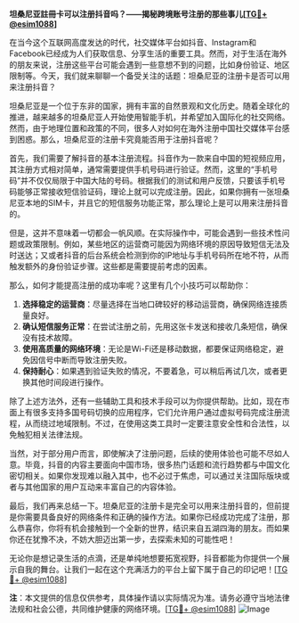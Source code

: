 **坦桑尼亚註冊卡可以注册抖音吗？——揭秘跨境账号注册的那些事儿[[TG💪+ @esim1088](https://t.me/s/esim1088)]**

在当今这个互联网高度发达的时代，社交媒体平台如抖音、Instagram和Facebook已经成为人们获取信息、分享生活的重要工具。然而，对于生活在海外的朋友来说，注册这些平台可能会遇到一些意想不到的问题，比如身份验证、地区限制等。今天，我们就来聊聊一个备受关注的话题：坦桑尼亚的注册卡是否可以用来注册抖音？

坦桑尼亚是一个位于东非的国家，拥有丰富的自然景观和文化历史。随着全球化的推进，越来越多的坦桑尼亚人开始使用智能手机，并希望加入国际化的社交网络。然而，由于地理位置和政策的不同，很多人对如何在海外注册中国社交媒体平台感到困惑。那么，坦桑尼亚的注册卡究竟能否用于注册抖音呢？

首先，我们需要了解抖音的基本注册流程。抖音作为一款来自中国的短视频应用，其注册方式相对简单，通常需要提供手机号码进行验证。然而，这里的“手机号码”并不仅仅局限于中国大陆的号码。根据我们的测试和用户反馈，只要该手机号码能够正常接收短信验证码，理论上就可以完成注册。因此，如果你拥有一张坦桑尼亚本地的SIM卡，并且它的短信服务功能正常，那么理论上是可以用来注册抖音的。

但是，这并不意味着一切都会一帆风顺。在实际操作中，可能会遇到一些技术性问题或政策限制。例如，某些地区的运营商可能因为网络环境的原因导致短信无法及时送达；又或者抖音的后台系统会检测到你的IP地址与手机号码所在地不符，从而触发额外的身份验证步骤。这些都是需要提前考虑的因素。

那么，如何才能提高注册的成功率呢？这里有几个小技巧可以帮助你：

1. **选择稳定的运营商**：尽量选择在当地口碑较好的移动运营商，确保网络连接质量良好。
2. **确认短信服务正常**：在尝试注册之前，先用这张卡发送和接收几条短信，确保没有技术故障。
3. **使用高质量的网络环境**：无论是Wi-Fi还是移动数据，都要保证网络稳定，避免因信号中断而导致注册失败。
4. **保持耐心**：如果遇到验证失败的情况，不要着急，可以稍后再试几次，或者更换其他时间段进行操作。

除了上述方法外，还有一些辅助工具和技术手段可以为你提供帮助。比如，现在市面上有很多支持多国号码切换的应用程序，它们允许用户通过虚拟号码完成注册流程，从而绕过地域限制。不过，在使用这类工具时一定要注意安全性和合法性，以免触犯相关法律法规。

当然，对于部分用户而言，即使解决了注册问题，后续的使用体验也可能不尽如人意。毕竟，抖音的内容主要面向中国市场，很多热门话题和流行趋势都与中国文化密切相关。如果你发现难以融入其中，也不必过于焦虑，可以通过关注国际版块或者与其他国家的用户互动来丰富自己的内容体验。

最后，我们再来总结一下。坦桑尼亚的注册卡是完全可以用来注册抖音的，但前提是你需要具备良好的网络条件和正确的操作方法。如果你已经成功完成了注册，那么恭喜你，你将有机会接触到一个全新的世界，结识来自五湖四海的朋友。而如果你还在犹豫不决，不妨大胆迈出第一步，去探索未知的可能性吧！

无论你是想记录生活的点滴，还是单纯地想要拓宽视野，抖音都能为你提供一个展示自我的舞台。让我们一起在这个充满活力的平台上留下属于自己的印记吧！[[TG💪+ @esim1088](https://t.me/s/esim1088)]

**注**：本文提供的信息仅供参考，具体操作请以实际情况为准。请务必遵守当地法律法规和社会公德，共同维护健康的网络环境。[[TG💪+ @esim1088](https://t.me/s/esim1088)] ![Image](https://i.postimg.cc/4NQfJmqS/Snipaste-2025-05-13-00-14-12.png)